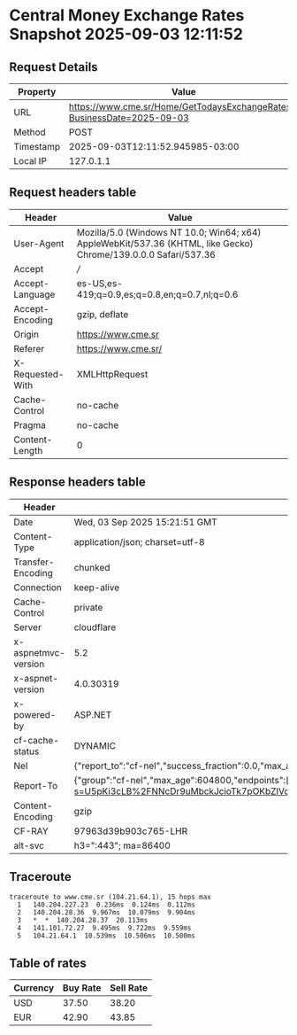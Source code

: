 # Central Money Exchange Rates Snapshot 2025-09-03 12:11:52
## Request Details

| Property | Value |
|----------|-------|
| URL | https://www.cme.sr/Home/GetTodaysExchangeRates/?BusinessDate=2025-09-03 |
| Method | POST |
| Timestamp | 2025-09-03T12:11:52.945985-03:00 |
| Local IP | 127.0.1.1 |
    
## Request headers table

| Header | Value |
|--------|-------|
| User-Agent | Mozilla/5.0 (Windows NT 10.0; Win64; x64) AppleWebKit/537.36 (KHTML, like Gecko) Chrome/139.0.0.0 Safari/537.36 |
| Accept | */* |
| Accept-Language | es-US,es-419;q=0.9,es;q=0.8,en;q=0.7,nl;q=0.6 |
| Accept-Encoding | gzip, deflate |
| Origin | https://www.cme.sr |
| Referer | https://www.cme.sr/ |
| X-Requested-With | XMLHttpRequest |
| Cache-Control | no-cache |
| Pragma | no-cache |
| Content-Length | 0 |

    
## Response headers table
| Header | Value |
|--------|-------|
| Date | Wed, 03 Sep 2025 15:21:51 GMT |
| Content-Type | application/json; charset=utf-8 |
| Transfer-Encoding | chunked |
| Connection | keep-alive |
| Cache-Control | private |
| Server | cloudflare |
| x-aspnetmvc-version | 5.2 |
| x-aspnet-version | 4.0.30319 |
| x-powered-by | ASP.NET |
| cf-cache-status | DYNAMIC |
| Nel | {"report_to":"cf-nel","success_fraction":0.0,"max_age":604800} |
| Report-To | {"group":"cf-nel","max_age":604800,"endpoints":[{"url":"https://a.nel.cloudflare.com/report/v4?s=U5pKi3cLB%2FNNcDr9uMbckJcioTk7pOKbZIVqts8t4BHC5SlzBXrLZVvn%2FIPl1gZr9KTr3AQnh1HKCNZybvHnv7om89nCP%2FoDCvU%3D"}]} |
| Content-Encoding | gzip |
| CF-RAY | 97963d39b903c765-LHR |
| alt-svc | h3=":443"; ma=86400 |

## Traceroute 

```
traceroute to www.cme.sr (104.21.64.1), 15 hops max
  1   140.204.227.23  0.236ms  0.124ms  0.112ms 
  2   140.204.28.36  9.967ms  10.079ms  9.904ms 
  3   *  *  140.204.28.37  20.113ms 
  4   141.101.72.27  9.495ms  9.722ms  9.559ms 
  5   104.21.64.1  10.539ms  10.506ms  10.500ms 

```


## Table of rates

| Currency | Buy Rate | Sell Rate |
|----------|----------|-----------|
| USD | 37.50 | 38.20 |
| EUR | 42.90 | 43.85 |
